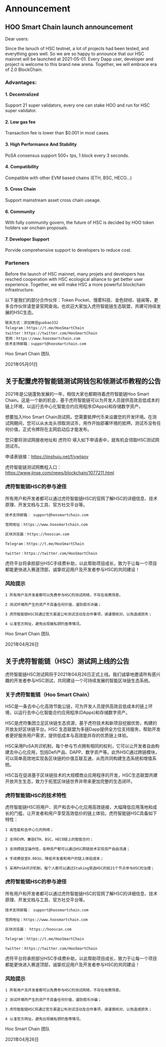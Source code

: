 # Announcement

## HOO Smart Chain launch announcement
<!-- 关于虎符智能链HSC主网上线的公告 -->
Dear users:

Since the lanuch of HSC testnet, a lot of projects had been tested, and everything goes well. So we are so happy to announce that our HSC mainnet will be launched at 2021-05-01. Every Dapp user, developer and project is welcome to this brand new arena. Together, we will embrace era of 2.0 BlockChain.
<!-- 尊敬的用户：

自虎符智能链测试网上线以来，很多的加密资产项目已经参与到测试网中，基于测试网的一切正常运转，我们今天隆重的宣布，虎符智能链主网于2021年5月1日正式上线。欢迎所有DAPP开发者和项目进入全新竞技场，共同开启公链2.0 时代。

虎符智能链（Hoo Smart Chain，简称 HSC)是一个易扩展的高性能基础公链。为开发人员提供高效且低成本的链上环境，以运行去中心化智能合约应用程序(DApps)和存储数字资产。 -->

### Advantages: 
#### 1. Decentralized
Support 21 super validators, every one can stake HOO and run for HSC super validator.
<!-- 支持 21 个超级节点，任何人都可以通过质押 HOO 竞选成为 Hoo Smart Chain 超级节点； -->
#### 2. Low gas fee
Transaction fee is lower than $0.001 in most cases.
<!-- 每笔仅花费小于0.001USD「等值0.6分人民币」的转账手续费，大大降低了使用者门槛； -->
#### 3. High Performance And Stability
PoSA consensus support 500+ tps, 1 block every 3 seconds.
#### 4. Compatibility
 <!-- 兼容多链智能合约 -->
Compatible with other EVM based chains (ETH, BSC, HECO...)
#### 5. Cross Chain
Support mainstream asset cross chain useage.
<!-- 支持各种主流资产通过跨链网关迁移到HooSmartChain上； -->
#### 6. Community 
With fully community govern, the future of HSC is decided by HOO token holders var onchain proposals.
<!-- 社区驱动 完全社区自治， Hoo Smart Chain 的发展方向通过链上提案由 HOO 持有者决定； -->
#### 7. Developer Support
Porvide comprehensive support to developers to reduce cost.
<!-- 联盟合作赋能 提供给开发者全方位需求扶持计划，助力开发者叠减成本，提升效能； -->
<!-- #### 8. Incentive  -->

<!-- 成员激励机制 -->
<!-- 合理晋升法则，和联盟一起共享无限资源、分红收益和投资先机； -->

### Parteners
Before the launch of HSC mainnet, many projets and developers has resched cooperation with HSC ecological alliance to get better user experience. Together, we will make HSC a more powerful blockchain infrastructure.
<!-- 在虎符智能链主网上线前，众多加密资产项目与开发者在体验测试网后就已经与HSC生态联盟展开了合作，帮助开发者和用户获得更好的链上体验，共同将HSC建设成为更加强大的区块链基础设施平台。 -->
以下是我们的部分合作伙伴：Token Pocket、慢雾科技、金色财经、链闻等，更多合作伙伴请登录官网查询。也欢迎大家加入虎符智能链生态联盟，共建可持续发展的HSC生态。
    
    联系方式：添加微信guobao332
    Telegram：https://t.me/HooSmartChain
    twitter：https://twitter.com/HooSmartChain
    官网：https://www.hoosmartchain.com
    技术支持邮箱：support@hoosmartchain.com


Hoo Smart Chain 团队

2021年05月01日


## 关于配置虎符智能链测试网钱包和领测试币教程的公告

2021年是公链蓬勃发展的一年，相信大家也都期待着虎符智能链Hoo Smart Chain。这是一个新的机会，基于虎符智能链可以为开发人员提供高效且低成本的链上环境，以运行去中心化智能合约应用程序(DApps)和存储数字资产。

想要加入Hoo Smart Chain测试网，您需要抵押代币来设置您的开发环境。在测试网期间，您可以从水龙头领取测试币，用作开始部署环境的抵押。测试币没有任何价值，正式令牌将在主网启动后才能发布。

您只要将测试网接收地址和 虎符ID 填入如下申请表中，就有机会领取HSC测试网测试币。

申请表链接：https://jinshuju.net/f/vwIqov

虎符智能链测试网教程入口：https://www.jinse.com/news/blockchain/1077211.html

### 虎符智能链HSC的参与途径
所有用户和开发者都可以通过虎符智能链HSC的官网了解HSC的详细信息、技术原理、开发文档与工具、官方社交平台等。

    技术支持邮箱： support@hoosmartchain.com

    官网地址：https://www.hoosmartchain.com

    区块浏览器：https://hooscan.com

    Telegram：https://t.me/HooSmartChain

    twitter：https://twitter.com/HooSmartChain

虎符平台将承担部分HSC手续费补助，以此帮助项目成长，致力于让每一个项目都能更快进入赛道顶部，诚挚欢迎用户及开发者参与HSC的共同建设！

### 风险提示
    
    1 所有用户及开发者都可以免费参与HSC的测试网络，不存在收费场景。

    2 测试环境所产生的资产不具备任何价值，谨防假币诈骗；

    3 虎符智能链HSC将通过官方渠道公布测试活动及合作事项，请谨慎核对，以免造成损失；

    4 认准官方网址，避免出现被私钥钓鱼等情况。

Hoo Smart Chain 团队

2021年04月26日

## 关于虎符智能链（HSC）测试网上线的公告
虎符智能链HSC测试网将于2021年04月26日正式上线。我们诚挚地邀请所有感兴趣的开发者参与HSC测试，共同建设一个可持续发展的智能区块链生态系统。

### 关于虎符智能链（Hoo Smart Chain）
HSC是一条去中心化高效节能公链，可为开发人员提供高效且低成本的链上环境，以运行去中心化智能合约应用程序(DApps)和存储数字资产。

HSC是虎符集团立足区块链生态资源，基于虎符技术和新项目挖掘优势，构建的开放友好区块链平台。HSC 生态联盟为多链Dapp提供全方位支持服务，帮助开发者更好服务用户需求，提供低成本与高效能并存的优质链上体验。

HSC采用PoSA共识机制，每个参与节点拥有相同的权利，它可以让开发者自由构建去中心化应用，包括Defi产品、DAPP、数字资产等。此外HSC通过跨链模块，可以简单高效地实现各区块链的价值互联互通，从而共同构建生态系统和增值系统。

HSC旨在促进基于区块链技术的大规模商业应用程序的开发，HSC生态联盟共建开放共生生态，致力于拓宽区块链世界并带来更加完整的生态闭环。

### 虎符智能链HSC的技术特性
虎符智能链HSC将用户、资产和去中心化应用高效链接，大幅降低应用落地和成长的门槛，让开发者和用户享受高效低价的链上体验。虎符智能链HSC具备如下特性：

    1 高性能和去中心化的网络；

    2 支持EVM，兼容ETH、BSC、HECO链上的智能合约；

    3 支持跨链互操作性，各种资产都可以通过HSC跨链技术实现资产自由流通；

    4 手续费低至0.001U，降低开发者和用户的链上体验成本；

    5 采用PoSA共识机制，每个人都可以通过Staking竞选HSC的前21个节点参与HSC的治理；

### 虎符智能链HSC的参与途径
所有用户和开发者都可以通过虎符智能链HSC的官网了解HSC的详细信息、技术原理、开发文档与工具、官方社交平台等。

    技术支持邮箱： support@hoosmartchain.com

    官网地址：https://www.hoosmartchain.com

    区块浏览器： https://hooscan.com

    Telegram：https://t.me/HooSmartChain

    twitter：https://twitter.com/HooSmartChain

虎符平台将承担部分HSC手续费补助，以此帮助项目成长，致力于让每一个项目都能更快进入赛道顶部，诚挚欢迎用户及开发者参与HSC的共同建设！

### 风险提示
    
    1 所有用户及开发者都可以免费参与HSC的测试网络，不存在收费场景。

    2 测试环境所产生的资产不具备任何价值，谨防假币诈骗；

    3 虎符智能链HSC将通过官方渠道公布测试活动及合作事项，请谨慎核对，以免造成损失；

    4 认准官方网址，避免出现被私钥钓鱼等情况。

Hoo Smart Chain 团队

2021年04月26日
